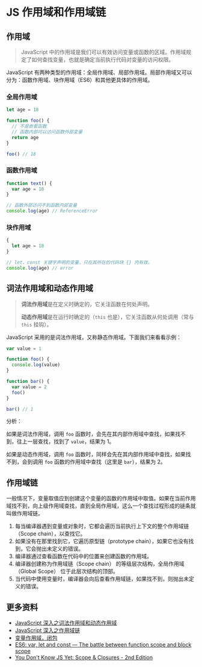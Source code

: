 # JS 作用域和作用域链

## 作用域

> JavaScript 中的作用域是我们可以有效访问变量或函数的区域。作用域规定了如何查找变量，也就是确定当前执行代码对变量的访问权限。

JavaScript 有两种类型的作用域：全局作用域、局部作用域。局部作用域又可以分为：函数作用域、块作用域（ES6）和其他更具体的作用域。

### 全局作用域

```js
let age = 18

function foo() {
  // 不是嵌套函数
  // 函数内部可以访问函数外部变量
  return age
}

foo() // 18
```

### 函数作用域

```js
function text() {
  var age = 18
}

// 函数外部访问不到函数内部变量
console.log(age) // ReferenceError
```

### 块作用域

```js
{
  let age = 18
}

// let、const 关键字声明的变量，只在其所在的代码块 {} 内有效。
console.log(age) // error
```

## 词法作用域和动态作用域

> **词法作用域**是在定义时确定的，它关注函数在何处声明。
>
> **动态作用域**是在运行时确定的（`this` 也是），它关注函数从何处调用（常与 `this` 挂钩）。

JavaScript 采用的是词法作用域，又称静态作用域。下面我们来看看示例：

```js
var value = 1

function foo() {
  console.log(value)
}

function bar() {
  var value = 2
  foo()
}

bar() // 1
```

分析：

如果是词法作用域，调用 `foo` 函数时，会先在其内部作用域中查找，如果找不到，往上一层查找，找到了 `value`，结果为 1。

如果是动态作用域，调用 `foo` 函数时，同样会先在其内部作用域中查找，如果找不到，会到调用 `foo` 函数的作用域中查找（这里是 `bar`），结果为 2。

## 作用域链

一般情况下，变量取值应到创建这个变量的函数的作用域中取值。如果在当前作用域找不到，向上级作用域查找，直到全局作用域，这么一个查找过程形成的链条就叫做作用域链。

1. 每当编译器遇到变量或对象时，它都会遍历当前执行上下文的整个作用域链（Scope chain），以查找它。
2. 如果没有在那里找到它，它遍历原型链（prototype chain），如果它也没有找到，它会抛出未定义的错误。
3. 编译器通过查看函数在代码中的位置来创建函数的作用域。
4. 编译器创建称为作用域链（Scope chain） 的等级层次结构，全局作用域（Global Scope） 位于此层次结构的顶部。
5. 当代码中使用变量时，编译器会向后查看作用域链，如果找不到，则抛出未定义的错误。

## 更多资料

- [JavaScript 深入之词法作用域和动态作用域](https://github.com/mqyqingfeng/Blog/issues/3)
- [JavaScript 深入之作用域链](https://github.com/mqyqingfeng/Blog/issues/6)
- [变量作用域，闭包](https://zh.javascript.info/closure)
- [ES6: var, let and const — The battle between function scope and block scope](https://www.deadcoderising.com/2017-04-11-es6-var-let-and-const-the-battle-between-function-scope-and-block-scope/)
- [You Don't Know JS Yet: Scope & Closures - 2nd Edition](https://github.com/getify/You-Dont-Know-JS/tree/2nd-ed/scope-closures)
